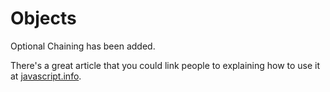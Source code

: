 # Objects
Optional Chaining has been added.

There's a great article that you could link people to explaining how to use it at [javascript.info](https://javascript.info/optional-chaining).
